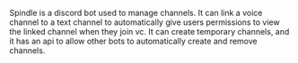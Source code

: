 Spindle is a discord bot used to manage channels.
It can link a voice channel to a text channel to automatically give users permissions to view the linked channel when they join vc. It can create temporary channels, and it has an api to allow other bots to automatically create and remove channels.
